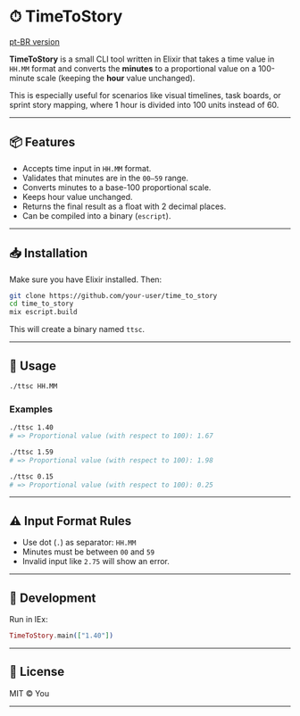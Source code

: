 # ⏱ TimeToStory

[pt-BR version](https://github.com/0bvim/time-to-story-points-converter/blob/main/README.pt-BR.md)

**TimeToStory** is a small CLI tool written in Elixir that takes a time value in `HH.MM` format and converts the **minutes** to a proportional value on a 100-minute scale (keeping the **hour** value unchanged).

This is especially useful for scenarios like visual timelines, task boards, or sprint story mapping, where 1 hour is divided into 100 units instead of 60.

---

## 📦 Features

- Accepts time input in `HH.MM` format.
- Validates that minutes are in the `00–59` range.
- Converts minutes to a base-100 proportional scale.
- Keeps hour value unchanged.
- Returns the final result as a float with 2 decimal places.
- Can be compiled into a binary (`escript`).

---

## 📥 Installation

Make sure you have Elixir installed. Then:

```bash
git clone https://github.com/your-user/time_to_story
cd time_to_story
mix escript.build
````

This will create a binary named `ttsc`.

---

## 🚀 Usage

```bash
./ttsc HH.MM
```

### Examples

```bash
./ttsc 1.40
# => Proportional value (with respect to 100): 1.67

./ttsc 1.59
# => Proportional value (with respect to 100): 1.98

./ttsc 0.15
# => Proportional value (with respect to 100): 0.25
```

---

## ⚠️ Input Format Rules

* Use dot (`.`) as separator: `HH.MM`
* Minutes must be between `00` and `59`
* Invalid input like `2.75` will show an error.

---

## 🧪 Development

Run in IEx:

```elixir
TimeToStory.main(["1.40"])
```

---

## 📄 License

MIT © You

---
